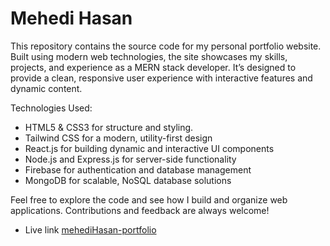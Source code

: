 # Mehedi Hasan

This repository contains the source code for my personal portfolio website. Built using modern web technologies, the site showcases my skills, projects, and experience as a MERN stack developer. It’s designed to provide a clean, responsive user experience with interactive features and dynamic content.

Technologies Used:
- HTML5 & CSS3 for structure and styling.
- Tailwind CSS for a modern, utility-first design
- React.js for building dynamic and interactive UI components
- Node.js and Express.js for server-side functionality
- Firebase for authentication and database management
- MongoDB for scalable, NoSQL database solutions

Feel free to explore the code and see how I build and organize web applications. Contributions and feedback are always welcome!


- Live link [mehediHasan-portfolio](https://mehedi-hasan-portfolio-nqsgjd2io-mahedy766584s-projects.vercel.app)
